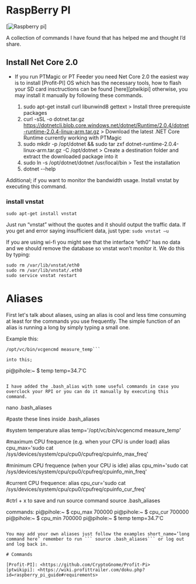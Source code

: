 # RaspBerry PI

[![Raspberry pi](http://excdn.pw/img/raspberry-logo.png)]

A collection of commands I have found that has helped me and thought I’d share.

## Install Net Core 2.0

  - If you run PTMagic or PT Feeder you need Net Core 2.0 the easiest way is to install [Profit-PI]  OS which has the necessary tools, how to flash your SD card insctructions can be found [here][ptwikipi] otherwise, you may install it manually by following these commands.


	1. sudo apt-get install curl libunwind8 gettext > Install three prerequiste packages
	2. curl -sSL -o dotnet.tar.gz https://dotnetcli.blob.core.windows.net/dotnet/Runtime/2.0.4/dotnet-runtime-2.0.4-linux-arm.tar.gz > Download the latest .NET Core Runtime currently working with PTMagic
	3. sudo mkdir -p /opt/dotnet && sudo tar zxf dotnet-runtime-2.0.4-linux-arm.tar.gz -C /opt/dotnet > Create a destination folder and extract the downloaded package into it
	4. sudo ln -s /opt/dotnet/dotnet /usr/local/bin > Test the installation
	5. dotnet --help

Additional; if you want to monitor the bandwidth usage. Install vnstat by executing this command.

### install vnstat
```
sudo apt-get install vnstat
```

Just run “vnstat” without the quotes and it should output the traffic data. If you get and error saying insufficient data, just type: 
```sudo vnstat –u```

If you are using wi-fi you might see that the interface “eth0” has no data and we should remove the database so vnstat won’t monitor it. We do this by typing:
``` 
sudo rm /var/lib/vnstat/eth0
sudo rm /var/lib/vnstat/.eth0
sudo service vnstat restart
```

# Aliases

First let's talk about aliases, using an alias is cool and less time consuming at least for the commands you use frequently. The simple function of an alias is running a long by simply typing a small one.

Example this:

```
/opt/vc/bin/vcgencmd measure_temp```

into this;
```
pi@pihole:~ $ temp
temp=34.7'C
```

I have added the .bash_alias with some useful commands in case you overclock your RPI or you can do it manually by executing this command.

```
nano .bash_aliases

#paste these lines inside .bash_aliases

#system temperature
alias temp='/opt/vc/bin/vcgencmd measure_temp'

#maximum CPU frequence (e.g. when your CPU is under load)
alias cpu_max='sudo cat /sys/devices/system/cpu/cpu0/cpufreq/cpuinfo_max_freq'

#minimum CPU frequence (when your CPU is idle)
alias cpu_min='sudo cat /sys/devices/system/cpu/cpu0/cpufreq/cpuinfo_min_freq'

#current CPU frequence:
alias cpu_cur='sudo cat /sys/devices/system/cpu/cpu0/cpufreq/cpuinfo_cur_freq'

#ctrl + x to save and run source command
source .bash_aliases

commands:
pi@pihole:~ $ cpu_max
700000
pi@pihole:~ $ cpu_cur
700000
pi@pihole:~ $ cpu_min
700000
pi@pihole:~ $ temp
temp=34.7'C
```

You may add your own aliases just follow the examples short_name=’long command here’ remember to run ``` source .bash_aliases``` or log out and log back in.

# Commands

[Profit-PI]: <https://github.com/CryptoGnome/Profit-Pi>
[ptwikipi]: <https://wiki.profittrailer.com/doku.php?id=raspberry_pi_guide#requirements>
